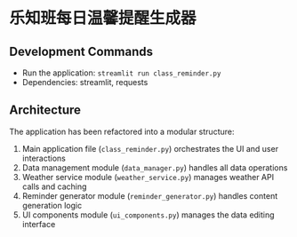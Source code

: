# 乐知班每日温馨提醒生成器

## Development Commands

- Run the application: `streamlit run class_reminder.py`
- Dependencies: streamlit, requests

## Architecture

The application has been refactored into a modular structure:

1. Main application file (`class_reminder.py`) orchestrates the UI and user interactions
2. Data management module (`data_manager.py`) handles all data operations
3. Weather service module (`weather_service.py`) manages weather API calls and caching
4. Reminder generator module (`reminder_generator.py`) handles content generation logic
5. UI components module (`ui_components.py`) manages the data editing interface

